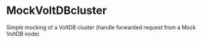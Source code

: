 # MockVoltDBcluster
Simple mocking of a VoltDB cluster (handle forwarded request from a Mock VoltDB node)
